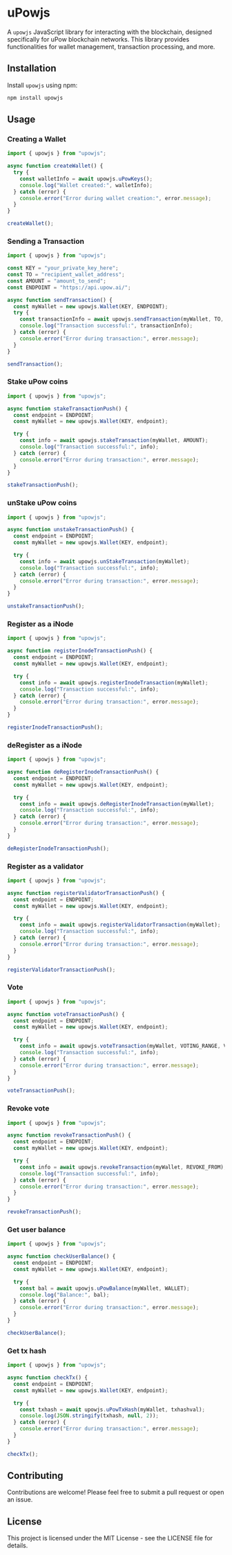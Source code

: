 # uPowjs

A `upowjs` JavaScript library for interacting with the blockchain, designed specifically for uPow blockchain networks. This library provides functionalities for wallet management, transaction processing, and more.

## Installation

Install `upowjs` using npm:

```bash
npm install upowjs
```

## Usage

### Creating a Wallet

```javascript
import { upowjs } from "upowjs";

async function createWallet() {
  try {
    const walletInfo = await upowjs.uPowKeys();
    console.log("Wallet created:", walletInfo);
  } catch (error) {
    console.error("Error during wallet creation:", error.message);
  }
}

createWallet();
```

### Sending a Transaction

```javascript
import { upowjs } from "upowjs";

const KEY = "your_private_key_here";
const TO = "recipient_wallet_address";
const AMOUNT = "amount_to_send";
const ENDPOINT = "https://api.upow.ai/";

async function sendTransaction() {
  const myWallet = new upowjs.Wallet(KEY, ENDPOINT);
  try {
    const transactionInfo = await upowjs.sendTransaction(myWallet, TO, AMOUNT);
    console.log("Transaction successful:", transactionInfo);
  } catch (error) {
    console.error("Error during transaction:", error.message);
  }
}

sendTransaction();
```

### Stake uPow coins

```javascript
import { upowjs } from "upowjs";

async function stakeTransactionPush() {
  const endpoint = ENDPOINT;
  const myWallet = new upowjs.Wallet(KEY, endpoint);

  try {
    const info = await upowjs.stakeTransaction(myWallet, AMOUNT);
    console.log("Transaction successful:", info);
  } catch (error) {
    console.error("Error during transaction:", error.message);
  }
}

stakeTransactionPush();
```

### unStake uPow coins

```javascript
import { upowjs } from "upowjs";

async function unstakeTransactionPush() {
  const endpoint = ENDPOINT;
  const myWallet = new upowjs.Wallet(KEY, endpoint);

  try {
    const info = await upowjs.unStakeTransaction(myWallet);
    console.log("Transaction successful:", info);
  } catch (error) {
    console.error("Error during transaction:", error.message);
  }
}

unstakeTransactionPush();
```

### Register as a iNode

```javascript
import { upowjs } from "upowjs";

async function registerInodeTransactionPush() {
  const endpoint = ENDPOINT;
  const myWallet = new upowjs.Wallet(KEY, endpoint);

  try {
    const info = await upowjs.registerInodeTransaction(myWallet);
    console.log("Transaction successful:", info);
  } catch (error) {
    console.error("Error during transaction:", error.message);
  }
}

registerInodeTransactionPush();
```

### deRegister as a iNode

```javascript
import { upowjs } from "upowjs";

async function deRegisterInodeTransactionPush() {
  const endpoint = ENDPOINT;
  const myWallet = new upowjs.Wallet(KEY, endpoint);

  try {
    const info = await upowjs.deRegisterInodeTransaction(myWallet);
    console.log("Transaction successful:", info);
  } catch (error) {
    console.error("Error during transaction:", error.message);
  }
}

deRegisterInodeTransactionPush();
```

### Register as a validator

```javascript
import { upowjs } from "upowjs";

async function registerValidatorTransactionPush() {
  const endpoint = ENDPOINT;
  const myWallet = new upowjs.Wallet(KEY, endpoint);

  try {
    const info = await upowjs.registerValidatorTransaction(myWallet);
    console.log("Transaction successful:", info);
  } catch (error) {
    console.error("Error during transaction:", error.message);
  }
}

registerValidatorTransactionPush();
```

### Vote

```javascript
import { upowjs } from "upowjs";

async function voteTransactionPush() {
  const endpoint = ENDPOINT;
  const myWallet = new upowjs.Wallet(KEY, endpoint);

  try {
    const info = await upowjs.voteTransaction(myWallet, VOTING_RANGE, VOTE_TO);
    console.log("Transaction successful:", info);
  } catch (error) {
    console.error("Error during transaction:", error.message);
  }
}

voteTransactionPush();
```

### Revoke vote

```javascript
import { upowjs } from "upowjs";

async function revokeTransactionPush() {
  const endpoint = ENDPOINT;
  const myWallet = new upowjs.Wallet(KEY, endpoint);

  try {
    const info = await upowjs.revokeTransaction(myWallet, REVOKE_FROM);
    console.log("Transaction successful:", info);
  } catch (error) {
    console.error("Error during transaction:", error.message);
  }
}

revokeTransactionPush();
```

### Get user balance

```javascript
import { upowjs } from "upowjs";

async function checkUserBalance() {
  const endpoint = ENDPOINT;
  const myWallet = new upowjs.Wallet(KEY, endpoint);

  try {
    const bal = await upowjs.uPowBalance(myWallet, WALLET);
    console.log("Balance:", bal);
  } catch (error) {
    console.error("Error during transaction:", error.message);
  }
}

checkUserBalance();
```

### Get tx hash

```javascript
import { upowjs } from "upowjs";

async function checkTx() {
  const endpoint = ENDPOINT;
  const myWallet = new upowjs.Wallet(KEY, endpoint);

  try {
    const txhash = await upowjs.uPowTxHash(myWallet, txhashval);
    console.log(JSON.stringify(txhash, null, 2));
  } catch (error) {
    console.error("Error during transaction:", error.message);
  }
}

checkTx();
```

## Contributing

Contributions are welcome! Please feel free to submit a pull request or open an issue.

## License

This project is licensed under the MIT License - see the LICENSE file for details.
